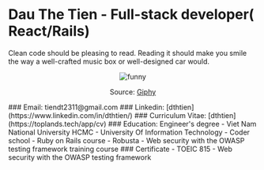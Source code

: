 # Dau The Tien - Full-stack developer( __React/Rails__)
Clean code should be pleasing to read. Reading it should make you smile the way a well-crafted music box or well-designed car would.

<p align="center">
  <img src="https://media.giphy.com/media/l3q2KRkOVYvi8WfU4/giphy.gif" alt="funny"/>
</p>

<p align="center">
  Source: <a href="https://giphy.com/">Giphy</a>
</p>
### Email: tiendt2311@gmail.com
### Linkedin: [dthtien](https://www.linkedin.com/in/dthtien/)
### Curriculum Vitae: [dthtien](https://toplands.tech/app/cv)
### Education: Engineer's degree
  - Viet Nam National University HCMC - University Of Information
Technology
  - Coder school - Ruby on Rails course
  - Robusta - Web security with the OWASP testing framework training course
### Certificate
  - TOEIC 815
  - Web security with the OWASP testing framework